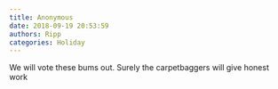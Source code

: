 ```yaml
---
title: Anonymous
date: 2018-09-19 20:53:59
authors: Ripp
categories: Holiday
---
```


 We will vote these bums out.   Surely the carpetbaggers will give honest work
